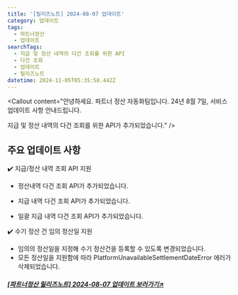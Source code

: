 ```yaml
---
title: '[릴리즈노트] 2024-08-07 업데이트'
category: 업데이트
tags:
  - 파트너정산
  - 업데이트
searchTags:
  - 지급 및 정산 내역의 다건 조회를 위한 API
  - 다건 조회
  - 업데이트
  - 릴리즈노트
datetime: 2024-11-05T05:35:58.442Z
---
```


<Callout title="2024년 08월 07일 파트너 정산 자동화 업데이트 소식을 안내드립니다." />



<Callout content="안녕하세요. 파트너 정산 자동화팀입니다.
24년 8월 7일, 서비스 업데이트 사항 안내드립니다.

지급 및 정산 내역의 다건 조회를 위한 API가 추가되었습니다." />

## **주요 업데이트 사항**

✔️ 지급/정산 내역 조회 API 지원



- 정산내역 다건 조회 API가 추가되었습니다.



- 지급 내역 다건 조회 API가 추가되었습니다.



- 일괄 지급 내역 다건 조회 API가 추가되었습니다.

✔️ 수기 정산 건 임의 정산일 지원

- 임의의 정산일을 지정해 수기 정산건을 등록할 수 있도록 변경되었습니다.
- 모든 정산일을 지원함에 따라 PlatformUnavailableSettlementDateError 에러가 삭제되었습니다.

##### [\[파트너정산 릴리즈노트\] 2024-08-07 업데이트 보러가기↗](https://developers.portone.io/release-notes/platform/2024-08-07)
